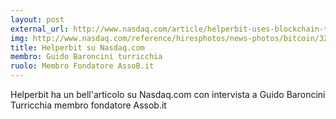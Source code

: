```yaml
---
layout: post
external_url: http://www.nasdaq.com/article/helperbit-uses-blockchain-to-win-european-competition-for-natural-disaster-relief-cm589298
img: http://www.nasdaq.com/reference/hiresphotos/news-photos/bitcoin/325x200/bitcoin89.jpg
title: Helperbit su Nasdaq.com
membro: Guido Baroncini turricchia
ruolo: Membro Fondatore AssoB.it
---
```

Helperbit ha un bell'articolo su Nasdaq.com con intervista a Guido Baroncini Turricchia membro fondatore Assob.it
